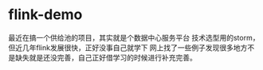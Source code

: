 # flink-demo
最近在搞一个供给池的项目，其实就是个数据中心服务平台
技术选型用的storm，但近几年flink发展很快，正好没事自己就学下
网上找了一些例子发现很多地方不是缺失就是还没完善，自己正好借学习的时候进行补充完善。
